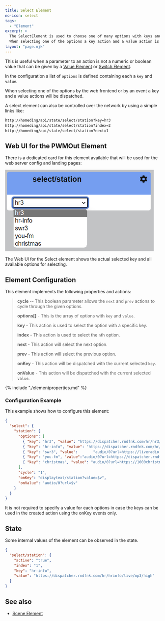 ```yaml
---
title: Select Element
no-icon: select
tags:
  - "Element"
excerpt: >
  The SelectElement is used to choose one of many options with keys and a values.
  When selecting one of the options a key action and a value action is dispatched.
layout: "page.njk"
---
```


This is useful when a parameter to an action is not a numeric or boolean value that can be given
by a [Value Element](/elements/value.md) or [Switch Element](/elements/switch.md).

In the configuration a list of `options` is defined containing each a `key` and `value`.

When selecting one of the options by the web frontend or by an event
a key and a value actions will be dispatched.

A select element can also be controlled over the network by using a simple links like:

``` txt
http://homeding/api/state/select/station?key=hr3
http://homeding/api/state/select/station?index=2
http://homeding/api/state/select/station?next=1
```


## Web UI for the PWMOut Element

There is a dedicated card for this element available that will be used for the web server config and landing pages:

![Select Web UI](/elements/selectui.png)

The Web UI for the Select element shows the actual selected key and all available options for selecting.


## Element Configuration

<object data="/element.svg?select" type="image/svg+xml"></object>

This element implements the following properties and actions:

> **cycle** -- This boolean parameter allows the `next` and `prev` actions to cycle through the
> given options.
>
> **options[]** - This is the array of options with `key` and `value`.
>
> **key** - This action is used to select the option with a specific key.
>
> **index** - This action is used to select the `n`th option.
>
> **next** - This action will select the next option.
>
> **prev** - This action will select the previous option.
>
> **onKey** - This action will be dispatched with the current selected `key`.
>
> **onValue** - This action will be dispatched with the current selected `value`.

{% include "./elementproperties.md" %}


### Configuration Example

This example shows how to configure this element:

``` json
{
  "select": {
    "station": {
      "options": [
        { "key": "hr3", "value": "https://dispatcher.rndfnk.com/hr/hr3/live/mp3/high" },
        { "key": "hr-info", "value": "https://dispatcher.rndfnk.com/hr/hrinfo/live/mp3/high" },
        { "key": "swr3", "value":       "audio/0?url=https://liveradio.swr.de/sw331ch/swr3/"},
        { "key": "you-fm", "value":"audio/0?url=https://dispatcher.rndfnk.com/hr/youfm/live/mp3/high"},
        { "key": "christmas", "value": "audio/0?url=https://1000christmashits.stream.laut.fm/1000christmashits" }
      ],
      "cycle": "1",
      "onKey": "displaytext/station?value=$v",
      "onValue": "audio/0?url=$v"
    }
  }
}
```

It is not required to specify a value for each options in case the keys can be used in the created action using the onKey events only.


## State

Some internal values of the element can be observed in the state.

``` json
{
  "select/station": {
    "active": "true",
    "index": "1",
    "key": "hr-info",
    "value": "https://dispatcher.rndfnk.com/hr/hrinfo/live/mp3/high"
  }
}
```

## See also

* [Scene Element](/elements/scene.md)
